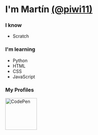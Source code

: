 # I'm Martín [(@piwi11)](http://github.com/piwi11)

### I know
- Scratch

### I'm learning
- Python 
- HTML
- CSS
- JavaScript

### My Profiles
<a href="https://codepen.io/Mart-n-Zubillaga" target="_blank" ><img src="https://blog.codepen.io/wp-content/uploads/2022/01/codepen-wordmark-display-inside-white@10x.png" alt="CodePen" width="100"/></a>
